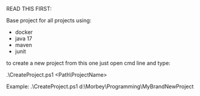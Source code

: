 READ THIS FIRST:

Base project for all projects using:
- docker
- java 17
- maven
- junit

to create a new project from this one just open cmd line and type:

.\CreateProject.ps1 <Path\ProjectName>

Example:
.\CreateProject.ps1 d:\Morbey\Programming\MyBrandNewProject
